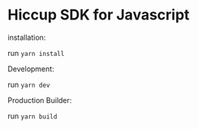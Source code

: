Hiccup SDK for Javascript
======================

installation:

run `yarn install`


Development:

run `yarn dev`

Production Builder:

run `yarn build`
